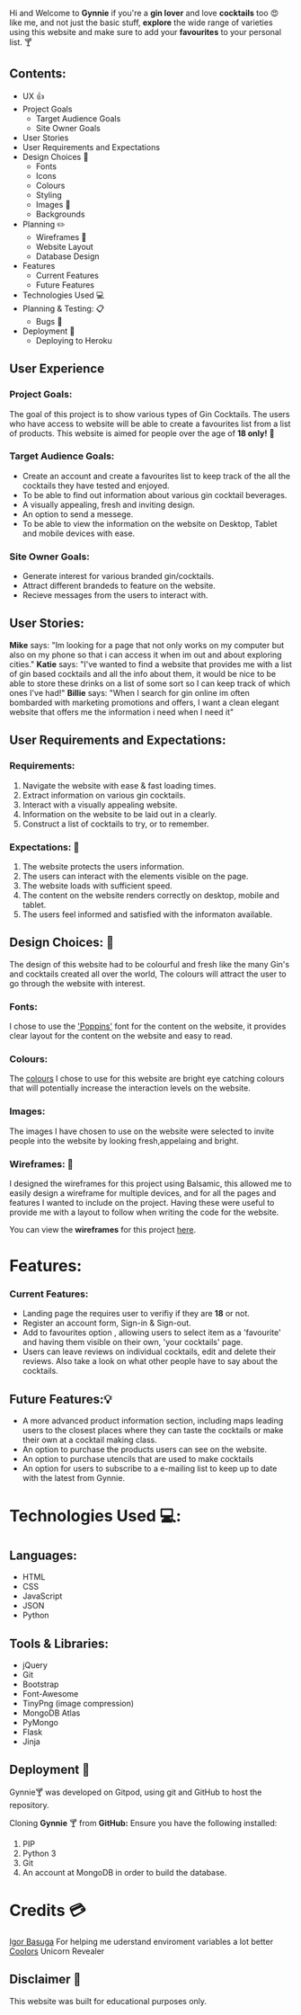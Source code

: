 Hi and Welcome to **Gynnie** if you're a **gin lover** and love **cocktails** too :heart_eyes: like me, and not just the basic stuff, **explore** the wide range of varieties using this website and make sure to add your **favourites** to your personal list. :cocktail:
## Contents:
* UX 👍
* Project Goals
  * Target Audience Goals
  * Site Owner Goals
* User Stories
* User Requirements and Expectations
* Design Choices :notebook_with_decorative_cover:
  * Fonts
  * Icons
  * Colours
  * Styling
  * Images :city_sunrise:
  * Backgrounds
* Planning :pencil2:
  * Wireframes :wrench:
  * Website Layout
  * Database Design
* Features
  * Current Features
  * Future Features 
* Technologies Used :computer:
* Planning & Testing: :clipboard:
   * Bugs :bug:
* Deployment :rocket:
  * Deploying to Heroku
## User Experience
### Project Goals:
The goal of this project is to show various types of Gin Cocktails. The users who have access to website will be able to create a favourites list from a list of products. This website is aimed for people over the age of **18 only!** :underage:
### Target Audience Goals:
* Create an account and create a favourites list to keep track of the all the cocktails they have tested and enjoyed.
* To be able to find out information about various gin cocktail beverages.
* A visually appealing, fresh and inviting design.
* An option to send a messege.
* To be able to view the information on the website on Desktop, Tablet and mobile devices with ease.
### Site Owner Goals:
* Generate interest for various branded gin/cocktails.
* Attract different brandeds to feature on the website.
* Recieve messages from the users to interact with.
## User Stories:
**Mike** says: "Im looking for a page that not only works on my computer but also on my phone so that i can access it when im out and about exploring cities."
**Katie**  says: "I've wanted to find a website that provides me with a list of gin based cocktails and all the info about them, it would be nice to be able to store these drinks on a list of some sort so I can keep track of which ones I've had!"
**Billie** says: "When I search for gin online im often bombarded with marketing promotions and offers, I want a clean elegant website that offers me the information i need when I need it"
## User Requirements and Expectations:
### Requirements: 
1. Navigate the website with ease & fast loading times.
2. Extract information on various gin cocktails.
3. Interact with a visually appealing website.
4. Information on the website to be laid out in a clearly.
5. Construct a list of cocktails to try, or to remember.
### Expectations: :eyes:
1. The website protects the users information.
2. The users can interact with the elements visible on the page.
3. The website loads with sufficient speed.
4. The content on the website renders correctly on desktop, mobile and tablet.
5. The users feel informed and satisfied with the informaton available.
## Design Choices: 🎨
The design of this website had to be colourful and fresh like the many Gin's and cocktails created all over the world, The colours will attract the user to go through the website with interest. 

### Fonts:
I chose to use the ['Poppins'](https://fonts.google.com/specimen/Poppins) font for the content on the website, it provides clear layout for the content on the website and easy to read.
### Colours:
The [colours](https://github.com/Taitdanielle/Gynnie/blob/master/wireframes/colours.png) I chose to use for this website are bright eye catching colours that will potentially increase the interaction levels on the website.
### Images:
The images I have chosen to use on the website were selected to invite people into the website by looking fresh,appelaing and bright.
### Wireframes: :wrench:
I designed the wireframes for this project using Balsamic, this allowed me to easily design a wireframe for multiple devices, and for all the pages and features I wanted to include on the project. Having these were useful to provide me with a layout to follow when writing the code for the website.

You can view the **wireframes** for this project [here](https://github.com/Taitdanielle/Gynnie/tree/master/wireframes).
# Features:
### Current Features:
* Landing page the requires user to verifiy if they are **18** or not. 
* Register an account form, Sign-in & Sign-out.
* Add to favourites option , allowing users to select item as a 'favourite' and having them visible on their own, 'your cocktails' page.
* Users can leave reviews on individual cocktails, edit and delete their reviews. Also take a look on  what other people have to say about the cocktails.
## Future Features::bulb:
* A more advanced product information section, including maps leading users to the closest places where they can taste the cocktails or make their own at a cocktail making class.
* An option to purchase the products users can see on the website.
* An option to purchase utencils that are used to make cocktails
* An option for users to subscribe to a e-mailing list to keep up to date with the latest from Gynnie.
# Technologies Used :computer::
## Languages:
* HTML
* CSS
* JavaScript
* JSON
* Python 
## Tools & Libraries:
* jQuery
* Git
* Bootstrap
* Font-Awesome
* TinyPng (image compression)
* MongoDB Atlas
* PyMongo
* Flask
* Jinja
## Deployment :rocket:
Gynnie:cocktail: was developed on Gitpod, using git and GitHub to host the repository.

Cloning **Gynnie** :cocktail: from **GitHub:**
Ensure you have the following installed:
1. PIP
2. Python 3
3. Git
4. An account at MongoDB in order to build the database.

# Credits :credit_card:

[Igor Basuga](https://github.com/bravoalpha79) For helping me uderstand enviroment variables a lot better
[Coolors](https://coolors.co/)
Unicorn Revealer
## Disclaimer :loudspeaker:
This website was built for educational purposes only.
